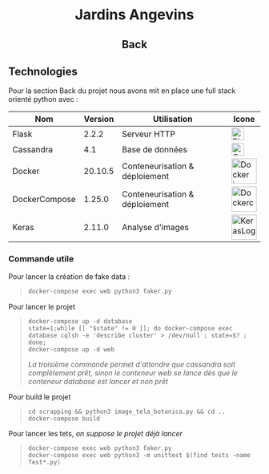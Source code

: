 <div align="center" style="text-align: center;">

# Jardins Angevins
## Back

</div>

## Technologies

Pour la section Back du projet nous avons mit en place une full stack orienté python avec :

 Nom           | Version       | Utilisation                    |  Icone         
---------------|---------------|--------------------------------|---------------
 Flask         | 2.2.2         | Serveur HTTP                   | <img alt="Flask icon" src="https://flask.palletsprojects.com/en/2.2.x/_static/flask-icon.png" height="25"/>
 Cassandra     | 4.1           | Base de données                | <img alt="Cassandra icon" src="https://cassandra.apache.org/assets/img/favicon.ico" height="25"/>
 Docker        | 20.10.5       | Conteneurisation & déploiement | <img alt="Docker icon" src="https://cdn.icon-icons.com/icons2/2107/PNG/512/file_type_docker_icon_130643.png" width="50" />
 DockerCompose | 1.25.0        | Conteneurisation & déploiement | <img alt="Dockercompose logo" src="https://cdn.icon-icons.com/icons2/2107/PNG/512/file_type_docker_icon_130643.png" width="50" />
 Keras         | 2.11.0        | Analyse d'images               | <img alt="KerasLogo" src="https://s3.amazonaws.com/keras.io/img/keras-logo-2018-large-1200.png" width="50" />


### Commande utile
Pour lancer la création de fake data :
> ```bash
> docker-compose exec web python3 faker.py
> ```

Pour lancer le projet
> ```back
> docker-compose up -d database
> state=1;while [[ "$state" != 0 ]]; do docker-compose exec database cqlsh -e 'describe cluster' > /dev/null ; state=$? ; done;
> docker-compose up -d web
> ```
> _La troisième commande permet d'attendre que cassandra soit complètement prêt, sinon le conteneur web se lance dès que le conteneur database est lancer et non prêt_

Pour build le projet
> ```back
> cd scrapping && python3 image_tela_botanica.py && cd ..
> docker-compose build
> ```

Pour lancer les tets, _on suppose le projet déjà lancer_
> ```back
> docker-compose exec web python3 faker.py
> docker-compose exec web python3 -m unittest $(find tests -name Test*.py)
> ```